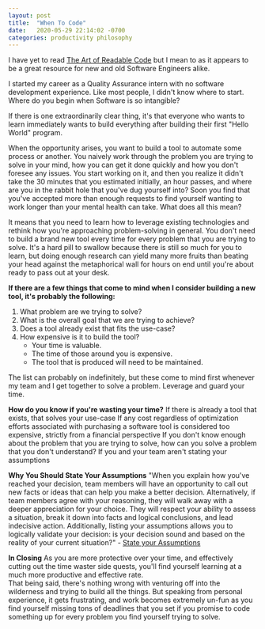 ```yaml
---
layout: post
title:  "When To Code"
date:   2020-05-29 22:14:02 -0700
categories: productivity philosophy
---
```


I have yet to read [The Art of Readable Code][book-ref] but I mean to as it appears to be a great resource for 
new and old Software Engineers alike.

I started my career as a Quality Assurance intern with no software development experience. Like most people, 
I didn't know where to start. Where do you begin when Software is so intangible? 

If there is one extraordinarily clear thing, it's that everyone who wants to learn immediately wants to 
build everything after building their first "Hello World" program.

When the opportunity arises, you want to build a tool to automate some process or another. You naively work 
through the problem you are trying to solve in your mind, how you can get it done quickly and how you don't foresee any issues. You start working on it, and then you realize it didn't take the 30 minutes that you estimated initially, an hour passes, and where are you in the rabbit hole that you've dug yourself into? Soon you find that you've accepted more than enough requests to find yourself wanting to work longer than your mental health can take. What does all this mean?

It means that you need to learn how to leverage existing technologies and rethink how you're approaching 
problem-solving in general. You don't need to build a brand new tool every time for every problem that you are 
trying to solve. It's a hard pill to swallow because there is still so much for you to learn, but doing enough 
research can yield many more fruits than beating your head against the metaphorical wall for hours on end until 
you're about ready to pass out at your desk. 

**If there are a few things that come to mind when I consider building a new tool, it's probably the following:**
1. What problem are we trying to solve?
2. What is the overall goal that we are trying to achieve?
3. Does a tool already exist that fits the use-case?
4. How expensive is it to build the tool?
    - Your time is valuable.
    - The time of those around you is expensive.
    - The tool that is produced will need to be maintained.

The list can probably on indefinitely, but these come to mind first whenever my team and I get together to solve a 
problem. Leverage and guard your time.

**How do you know if you're wasting your time?**
If there is already a tool that exists, that solves your use-case
If any cost regardless of optimization efforts associated with purchasing a software tool is considered too expensive, 
strictly from a financial perspective
If you don't know enough about the problem that you are trying to solve, how can you solve a problem that 
you don't understand?
If you and your team aren't stating your assumptions

**Why You Should State Your Assumptions**
"When you explain how you've reached your decision, team members will have an opportunity to call out new 
facts or ideas that can help you make a better decision. Alternatively, if team members agree with your reasoning, 
they will walk away with a deeper appreciation for your choice. They will respect your ability to assess a situation, 
break it down into facts and logical conclusions, and lead indecisive action. Additionally, listing your assumptions 
allows you to logically validate your decision: is your decision sound and based on the reality of your 
current situation?" - [State your Assumptions][assumptions]

**In Closing**
As you are more protective over your time, and effectively cutting out the time waster side quests, 
you'll find yourself learning at a much more productive and effective rate.  
That being said, there's nothing wrong with venturing off into the wilderness and trying to 
build all the things. But speaking from personal experience, it gets frustrating, and work becomes 
extremely un-fun as you find yourself missing tons of deadlines that you set if you promise to code something 
up for every problem you find yourself trying to solve.






[book-ref]: https://www.amazon.com/Art-Readable-Code-Practical-Techniques/dp/0596802293
[assumptions]: https://inventiv.io/state-your-assumptions/